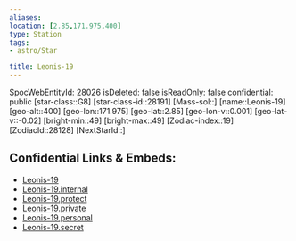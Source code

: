 ```yaml
---
aliases: 
location: [2.85,171.975,400]
type: Station
tags:
- astro/Star

title: Leonis-19
---
```

SpocWebEntityId: 28026
isDeleted: false
isReadOnly: false
confidential: public
[star-class::G8]
[star-class-id::28191]
[Mass-sol::]
[name::Leonis-19]
[geo-alt::400]
[geo-lon::171.975]
[geo-lat::2.85]
[geo-lon-v::0.001]
[geo-lat-v::-0.02]
[bright-min::49]
[bright-max::49]
[Zodiac-index::19]
[ZodiacId::28128]
[NextStarId::]



## Confidential Links & Embeds: 
- [Leonis-19](../../../_public/astro/Star/Leonis-19.md) 
- [Leonis-19.internal](../../../_internal/astro/Star/Leonis-19.internal.md) 
- [Leonis-19.protect](../../../_protect/astro/Star/Leonis-19.protect.md) 
- [Leonis-19.private](../../../_private/astro/Star/Leonis-19.private.md) 
- [Leonis-19.personal](../../../_personal/astro/Star/Leonis-19.personal.md) 
- [Leonis-19.secret](../../../_secret/astro/Star/Leonis-19.secret.md)

